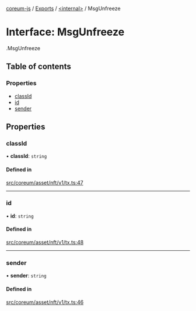 [coreum-js](../README.md) / [Exports](../modules.md) / [<internal\>](../modules/internal_.md) / MsgUnfreeze

# Interface: MsgUnfreeze

[<internal>](../modules/internal_.md).MsgUnfreeze

## Table of contents

### Properties

- [classId](internal_.MsgUnfreeze-3.md#classid)
- [id](internal_.MsgUnfreeze-3.md#id)
- [sender](internal_.MsgUnfreeze-3.md#sender)

## Properties

### classId

• **classId**: `string`

#### Defined in

[src/coreum/asset/nft/v1/tx.ts:47](https://github.com/PulsaraIO/coreum-js/blob/64a1208/src/coreum/asset/nft/v1/tx.ts#L47)

___

### id

• **id**: `string`

#### Defined in

[src/coreum/asset/nft/v1/tx.ts:48](https://github.com/PulsaraIO/coreum-js/blob/64a1208/src/coreum/asset/nft/v1/tx.ts#L48)

___

### sender

• **sender**: `string`

#### Defined in

[src/coreum/asset/nft/v1/tx.ts:46](https://github.com/PulsaraIO/coreum-js/blob/64a1208/src/coreum/asset/nft/v1/tx.ts#L46)
